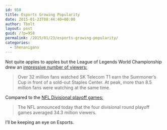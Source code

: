```yaml
---
id: 958
title: Esports Growing Popularity
date: 2015-01-23T08:44:40+00:00
author: Tbolt
layout: post
guid: /?p=958
permalink: /2015/01/23/esports-growing-popularity/
categories:
  - Shenanigans
---
```

Not quite apples to apples but the League of Legends World Championship drew an [impressive number of viewers:](http://na.leagueoflegends.com/en/news/esports/esports-editorial/one-world-championship-32-million-viewers "League of Legends Championship Viewership")

> Over 32 million fans watched SK Telecom T1 earn the Summoner&#8217;s Cup in front of a sold-out Staples Center. At peak, more than 8.5 million fans were watching at the same time.

Compared to the [NFL Divisional playoff games:](http://profootballtalk.nbcsports.com/2014/01/14/nfl-divisional-playoff-games-average-34-3-million-viewers/ "NFL Divisional Playoffs Viewership")

> The NFL announced today that the four divisional round playoff games averaged 34.3 million viewers.

I&#8217;ll be keeping an eye on Esports.

&nbsp;
